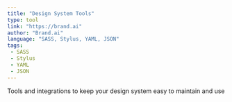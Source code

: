 ```yaml
---
title: "Design System Tools"
type: tool
link: "https://brand.ai"
author: "Brand.ai"
language: "SASS, Stylus, YAML, JSON"
tags:
 - SASS
 - Stylus
 - YAML
 - JSON
---
```


Tools and integrations to keep your design system easy to maintain and use
